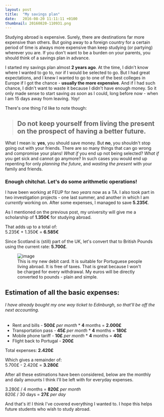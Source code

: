 ```yaml
---
layout: post
title:  "My savings plan"
date:   2016-08-20 11:11:11 +0100
thumbnail: 20160820-110931.png
---
```


Studying abroad is expensive. Surely, there are destinations far more expensive than others. But going away to a foreign country for a certain period of time is always more expensive than keep studying (or partying) wherever you are. If you don't want to be a burden on your parents, you should think of a savings plan in advance.

I started my savings plan almost **2 years ago**. At the time, I didn't know where I wanted to go to, nor if I would be selected to go. But I had great expectations, and I knew I wanted to go to one of the best colleges in Europe if I got the chance - **usually the more expensive**. And if I had such chance, I didn't want to waste it because I didn't have enough money. So it only made sense to start saving *as soon* as I could, long before now - when I am 15 days away from leaving. *Yay!*

There's one thing I'd like to note though:

> ## Do not keep yourself from living the present on the prospect of having a better future.

What I mean is: **yes**, you should save money. But **no**, you shouldn't stop going out with your friends. There are so many things that can go wrong and compromise your plans! *What if* you end up not being selected? *What if* you get sick and cannot go anymore? In such cases you would end up repenting for only *planning the future*, and *wasting the present* with your family and friends.


### Enough chitchat. Let's do some arithmetic operations!

I have been working at FEUP for *two years* now as a TA. I also took part in two investigation projects - one last summer, and another in which I am *currently* working on. After some expenses, I managed to save **5.235€**.

As I mentioned on the previous post, my university will give me a scholarship of **1.350€** for studying abroad.

That adds up to a total of:  
5.235€ + 1.350€ = **6.585€**

Since Scotland is (still) part of the UK, let's convert that to British Pounds using the current rate: **5.700£**.

<figure>
	<img src="{{ site.baseurl }}/assets/20160820-110931.png" alt="image">
	<figcaption>
		This is my new debit card. It is suitable for Portuguese people living abroad. It is free of taxes. That is great because I won't be charged for every withdrawal. My euros will be directly converted to pounds - plain and simple.
	</figcaption>
</figure>

## Estimation of all the basic expenses:

###### I have already bought my one way ticket to Edinburgh, so that'll be off the next accounting.

- Rent and bills - **500£** *per month* * **4** months = **2.000£**
- Transportation pass - **45£** *per month* * **4** months = **180£**
- Mobile phone tariff - **10£** *per month* * **4** months = **40£**
- Flight back to Portugal - **200£**

Total expenses: **2.420£**

Which gives a remainder of:  
5.700£ - 2.420£ = **3.280£**

After all these estimations have been considered, below are the monthly and daily amounts I think I'll be left with for everyday expenses.

3.280£ / 4 months = **820£** *per month*  
820£ / 30 days = **27£** *per day*

And that's it! I think I've covered everything I wanted to. I hope this helps future students who wish to study abroad.
